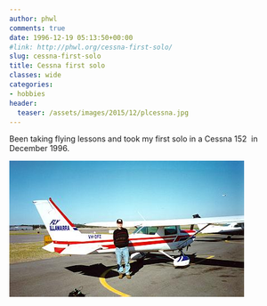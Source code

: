 ```yaml
---
author: phwl
comments: true
date: 1996-12-19 05:13:50+00:00
#link: http://phwl.org/cessna-first-solo/
slug: cessna-first-solo
title: Cessna first solo
classes: wide
categories:
- hobbies
header:
  teaser: /assets/images/2015/12/plcessna.jpg
---
```


Been taking flying lessons and took my first solo in a Cessna 152  in December 1996.

![plcessna](/assets/images/2015/12/plcessna.jpg)

